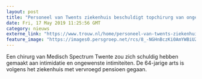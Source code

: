 ```yaml
---
layout: post
title: "Personeel van Twents ziekenhuis beschuldigt topchirurg van ongewenste intimiteiten"
date: Fri, 17 May 2019 11:25:56 GMT
category: nieuws
externe_link: "https://www.trouw.nl/home/personeel-van-twents-ziekenhuis-beschuldigt-topchirurg-van-ongewenste-intimiteiten~a0540009/"
feature_image: "https://images0.persgroep.net/rcs/8_-NGHnBczKi0AmYWBiUZyB2GfQ/diocontent/62192485/_focus/0.52/0.62/_fill/230/230?appId=e9b4e2a1869038ffcaf318a6d1463b0b&quality=0.9&format=jpeg"
---
```


Een chirurg van Medisch Spectrum Twente zou zich schuldig hebben gemaakt aan intimidatie en ongewenste intimiteiten. De 64-jarige arts is volgens het ziekenhuis met vervroegd pensioen gegaan.
